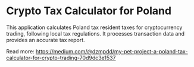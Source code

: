 # Crypto Tax Calculator for Poland
This application calculates Poland tax resident taxes for cryptocurrency trading, following local tax regulations. 
It processes transaction data and provides an accurate tax report.

Read more: https://medium.com/@dzmpdd/my-pet-project-a-poland-tax-calculator-for-crypto-trading-70d9dc3e1537 